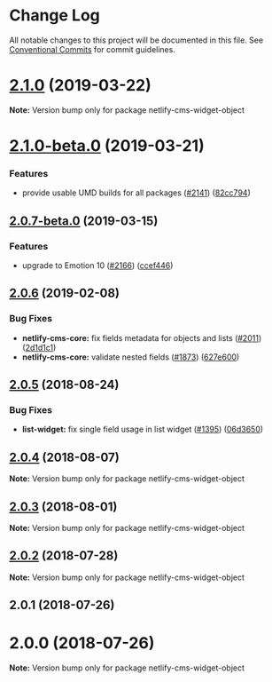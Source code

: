 # Change Log

All notable changes to this project will be documented in this file.
See [Conventional Commits](https://conventionalcommits.org) for commit guidelines.

# [2.1.0](https://github.com/netlify/netlify-cms/tree/master/packages/netlify-cms-widget-object/compare/netlify-cms-widget-object@2.1.0-beta.0...netlify-cms-widget-object@2.1.0) (2019-03-22)

**Note:** Version bump only for package netlify-cms-widget-object





# [2.1.0-beta.0](https://github.com/netlify/netlify-cms/tree/master/packages/netlify-cms-widget-object/compare/netlify-cms-widget-object@2.0.7-beta.0...netlify-cms-widget-object@2.1.0-beta.0) (2019-03-21)


### Features

* provide usable UMD builds for all packages ([#2141](https://github.com/netlify/netlify-cms/tree/master/packages/netlify-cms-widget-object/issues/2141)) ([82cc794](https://github.com/netlify/netlify-cms/tree/master/packages/netlify-cms-widget-object/commit/82cc794))





## [2.0.7-beta.0](https://github.com/netlify/netlify-cms/tree/master/packages/netlify-cms-widget-object/compare/netlify-cms-widget-object@2.0.6...netlify-cms-widget-object@2.0.7-beta.0) (2019-03-15)


### Features

* upgrade to Emotion 10 ([#2166](https://github.com/netlify/netlify-cms/tree/master/packages/netlify-cms-widget-object/issues/2166)) ([ccef446](https://github.com/netlify/netlify-cms/tree/master/packages/netlify-cms-widget-object/commit/ccef446))





## [2.0.6](https://github.com/netlify/netlify-cms/tree/master/packages/netlify-cms-widget-object/compare/netlify-cms-widget-object@2.0.5...netlify-cms-widget-object@2.0.6) (2019-02-08)


### Bug Fixes

* **netlify-cms-core:** fix fields metadata for objects and lists ([#2011](https://github.com/netlify/netlify-cms/tree/master/packages/netlify-cms-widget-object/issues/2011)) ([2d1d1c1](https://github.com/netlify/netlify-cms/tree/master/packages/netlify-cms-widget-object/commit/2d1d1c1))
* **netlify-cms-core:** validate nested fields ([#1873](https://github.com/netlify/netlify-cms/tree/master/packages/netlify-cms-widget-object/issues/1873)) ([627e600](https://github.com/netlify/netlify-cms/tree/master/packages/netlify-cms-widget-object/commit/627e600))





<a name="2.0.5"></a>
## [2.0.5](https://github.com/netlify/netlify-cms/tree/master/packages/netlify-cms-widget-object/compare/netlify-cms-widget-object@2.0.4...netlify-cms-widget-object@2.0.5) (2018-08-24)


### Bug Fixes

* **list-widget:** fix single field usage in list widget ([#1395](https://github.com/netlify/netlify-cms/tree/master/packages/netlify-cms-widget-object/issues/1395)) ([06d3650](https://github.com/netlify/netlify-cms/tree/master/packages/netlify-cms-widget-object/commit/06d3650))




<a name="2.0.4"></a>
## [2.0.4](https://github.com/netlify/netlify-cms/tree/master/packages/netlify-cms-widget-object/compare/netlify-cms-widget-object@2.0.3...netlify-cms-widget-object@2.0.4) (2018-08-07)




**Note:** Version bump only for package netlify-cms-widget-object

<a name="2.0.3"></a>
## [2.0.3](https://github.com/netlify/netlify-cms/tree/master/packages/netlify-cms-widget-object/compare/netlify-cms-widget-object@2.0.2...netlify-cms-widget-object@2.0.3) (2018-08-01)




**Note:** Version bump only for package netlify-cms-widget-object

<a name="2.0.2"></a>
## [2.0.2](https://github.com/netlify/netlify-cms/tree/master/packages/netlify-cms-widget-object/compare/netlify-cms-widget-object@2.0.1...netlify-cms-widget-object@2.0.2) (2018-07-28)




**Note:** Version bump only for package netlify-cms-widget-object

<a name="2.0.1"></a>
## 2.0.1 (2018-07-26)



<a name="2.0.0"></a>
# 2.0.0 (2018-07-26)




**Note:** Version bump only for package netlify-cms-widget-object
